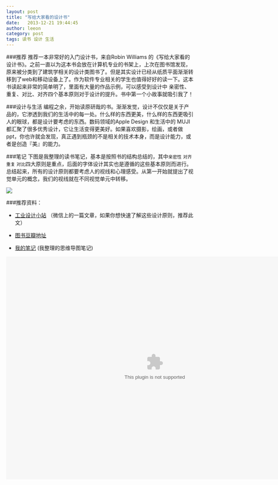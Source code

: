 ```yaml
---
layout: post
title: "写给大家看的设计书"
date:   2013-12-21 19:44:45
author: leeon
category: post
tags: 读书 设计 生活
---
```


###推荐
推荐一本非常好的入门设计书，来自Robin Williams 的《写给大家看的设计书》。之前一直以为这本书会放在计算机专业的书架上，上次在图书馆发现，原来被分类到了建筑学相关的设计类图书了。但是其实设计已经从纸质平面渐渐转移到了web和移动设备上了。作为软件专业相关的学生也值得好好的读一下。这本书读起来非常的简单明了，里面有大量的作品示例，可以感受到设计中 亲密性、重复、对比、对齐四个基本原则对于设计的提升。书中第一个小故事就吸引我了！
<!-- break -->
###设计与生活
编程之余，开始读原研哉的书。渐渐发觉，设计不仅仅是关于产品的，它渗透到我们的生活中的每一处。什么样的东西更美，什么样的东西更吸引人的眼球，都是设计要考虑的东西。数码领域的Apple Design 和生活中的 MUJI 都汇聚了很多优秀设计，它让生活变得更美好。如果喜欢摄影，绘画，或者做ppt，你也许就会发现，真正遇到瓶颈的不是相关的技术本身，而是设计能力，或者是创造『美』的能力。

###笔记
下图是我整理的读书笔记，基本是按照书的结构总结的，其中`亲密性` `对齐`  `重复` `对比`四大原则是重点，后面的字体设计其实也是遵循的这些基本原则而进行。总结起来，所有的设计原则都要考虑人的视线和心理感受。从第一开始就提出了视觉单元的概念，我们的视线就在不同视觉单元中转移。



<img src="{{ site.cdn }}/img/2013/写给大家看的设计书.png">



###推荐资料：

+ [工业设计小站](http://mp.weixin.qq.com/mp/appmsg/show?__biz=MjM5MDMwODg2MA==&appmsgid=10000781&itemidx=3&sign=32a0b85ccc477079ecea7eb4f05e12d4&scene=3#wechat_redirect)  （微信上的一篇文章，如果你想快速了解这些设计原则，推荐此文）

+ [图书豆瓣地址](http://book.douban.com/subject/3323633/)

+ [我的笔记](#) (我整理的思维导图笔记)

<OBJECT WIDTH="800" HEIGHT="600"><PARAM NAME=movie VALUE="{{ site.cdn }}/videos/nondesign.swf"> 
<EMBED src="{{ site.cdn }}/videos/nondesign.swf" WIDTH="800" HEIGHT="600" NAME="2" ALIGN=""></EMBED></OBJECT> 


